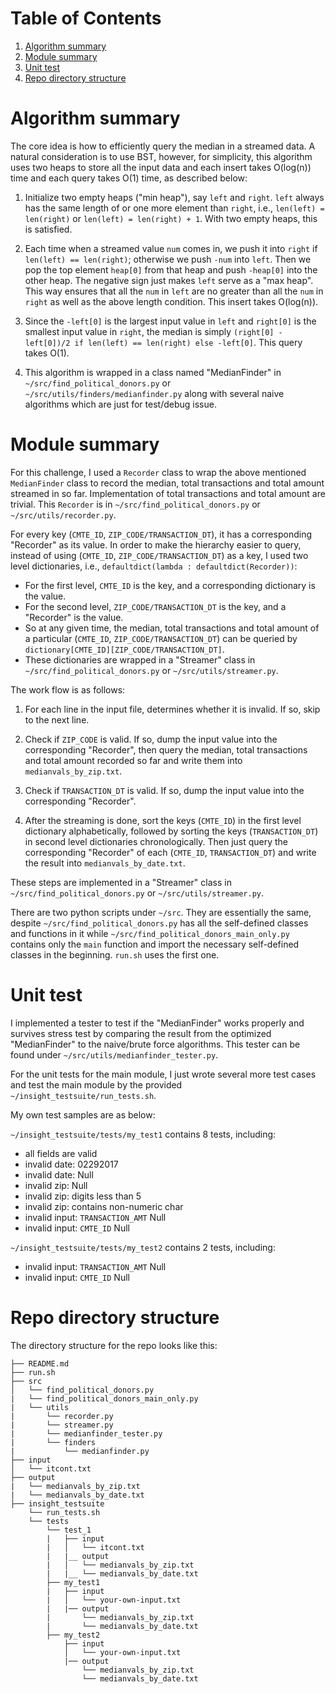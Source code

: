 # Table of Contents
1. [Algorithm summary](README.md#algorithm-summary)
2. [Module summary](README.md#module-summary)
3. [Unit test](README.md#unit-test)
4. [Repo directory structure](README.md#repo-directory-structure)


# Algorithm summary

The core idea is how to efficiently query the median in a streamed data. A natural consideration is to use BST, however, for simplicity, this algorithm uses two heaps to store all the input data and each insert takes O(log(n)) time and each query takes O(1) time, as described below:

1. Initialize two empty heaps ("min heap"), say `left` and `right`. `left` always has the same length of or one more element than `right`, i.e., `len(left) = len(right)` or `len(left) = len(right) + 1`. With two empty heaps, this is satisfied.

2. Each time when a streamed value `num` comes in, we push it into `right` if `len(left) == len(right)`; otherwise we push `-num` into `left`. Then we pop the top element `heap[0]` from that heap and push `-heap[0]` into the other heap. The negative sign just makes `left` serve as a "max heap". This way ensures that all the `num` in `left` are no greater than all the `num` in `right` as well as the above length condition. This insert takes O(log(n)).

3. Since the `-left[0]` is the largest input value in `left` and `right[0]` is the smallest input value in `right`, the median is simply `(right[0] - left[0])/2 if len(left) == len(right) else -left[0]`. This query takes O(1).

4. This algorithm is wrapped in a class named "MedianFinder" in `~/src/find_political_donors.py` or `~/src/utils/finders/medianfinder.py` along with several naive algorithms which are just for test/debug issue.

# Module summary

For this challenge, I used a `Recorder` class to wrap the above mentioned `MedianFinder` class to record the median, total transactions and total amount streamed in so far. Implementation of total transactions and total amount are trivial. This `Recorder` is in `~/src/find_political_donors.py` or  `~/src/utils/recorder.py`.

For every key (`CMTE_ID`, `ZIP_CODE/TRANSACTION_DT`), it has a corresponding "Recorder" as its value. In order to make the hierarchy easier to query, instead of using (`CMTE_ID`, `ZIP_CODE/TRANSACTION_DT`) as a key, I used two level dictionaries, i.e., `defaultdict(lambda : defaultdict(Recorder))`:

* For the first level, `CMTE_ID` is the key, and a corresponding dictionary is the value.
* For the second level, `ZIP_CODE/TRANSACTION_DT` is the key, and a "Recorder" is the value.
* So at any given time, the median, total transactions and total amount of a particular (`CMTE_ID`, `ZIP_CODE/TRANSACTION_DT`) can be queried by `dictionary[CMTE_ID][ZIP_CODE/TRANSACTION_DT]`.
* These dictionaries are wrapped in a "Streamer" class in `~/src/find_political_donors.py` or `~/src/utils/streamer.py`.

The work flow is as follows:

1. For each line in the input file, determines whether it is invalid. If so, skip to the next line.

2. Check if `ZIP_CODE` is valid. If so, dump the input value into the corresponding "Recorder", then query the median, total transactions and total amount recorded so far and write them into `medianvals_by_zip.txt`.

3. Check if `TRANSACTION_DT` is valid. If so, dump the input value into the corresponding "Recorder".

4. After the streaming is done, sort the keys (`CMTE_ID`) in the first level dictionary alphabetically, followed by sorting the keys (`TRANSACTION_DT`) in second level dictionaries chronologically. Then just query the corresponding "Recorder" of each (`CMTE_ID`, `TRANSACTION_DT`) and write the result into `medianvals_by_date.txt`.

These steps are implemented in a "Streamer" class in `~/src/find_political_donors.py` or `~/src/utils/streamer.py`.

There are two python scripts under `~/src`. They are essentially the same, despite `~/src/find_political_donors.py` has all the self-defined classes and functions in it while `~/src/find_political_donors_main_only.py` contains only the `main` function and import the necessary self-defined classes in the beginning. `run.sh` uses the first one.

# Unit test

I implemented a tester to test if the "MedianFinder" works properly and survives stress test by comparing the result from the optimized "MedianFinder" to the naive/brute force algorithms. This tester can be found under `~/src/utils/medianfinder_tester.py`.

For the unit tests for the main module, I just wrote several more test cases and test the main module by the provided `~/insight_testsuite/run_tests.sh`.

My own test samples are as below:

`~/insight_testsuite/tests/my_test1` contains 8 tests, including:

* all fields are valid
* invalid date: 02292017
* invalid date: Null
* invalid zip: Null
* invalid zip: digits less than 5
* invalid zip: contains non-numeric char
* invalid input: `TRANSACTION_AMT` Null
* invalid input: `CMTE_ID` Null

`~/insight_testsuite/tests/my_test2` contains 2 tests, including:

* invalid input: `TRANSACTION_AMT` Null
* invalid input: `CMTE_ID` Null

# Repo directory structure

The directory structure for the repo looks like this:

    ├── README.md
    ├── run.sh
    ├── src
    │   └── find_political_donors.py
    |   └── find_political_donors_main_only.py
    |   └── utils
    |       └── recorder.py
    |       └── streamer.py
    |       └── medianfinder_tester.py
    |       └── finders
    |           └── medianfinder.py
    ├── input
    │   └── itcont.txt
    ├── output
    |   └── medianvals_by_zip.txt
    |   └── medianvals_by_date.txt
    ├── insight_testsuite
        └── run_tests.sh
        └── tests
            └── test_1
            |   ├── input
            |   │   └── itcont.txt
            |   |__ output
            |   │   └── medianvals_by_zip.txt
            |   |__ └── medianvals_by_date.txt
            ├── my_test1
            |   ├── input
            |   │   └── your-own-input.txt
            |   |── output
            |       └── medianvals_by_zip.txt
            |       └── medianvals_by_date.txt
            ├── my_test2
                ├── input
                │   └── your-own-input.txt
                |── output
                    └── medianvals_by_zip.txt
                    └── medianvals_by_date.txt

